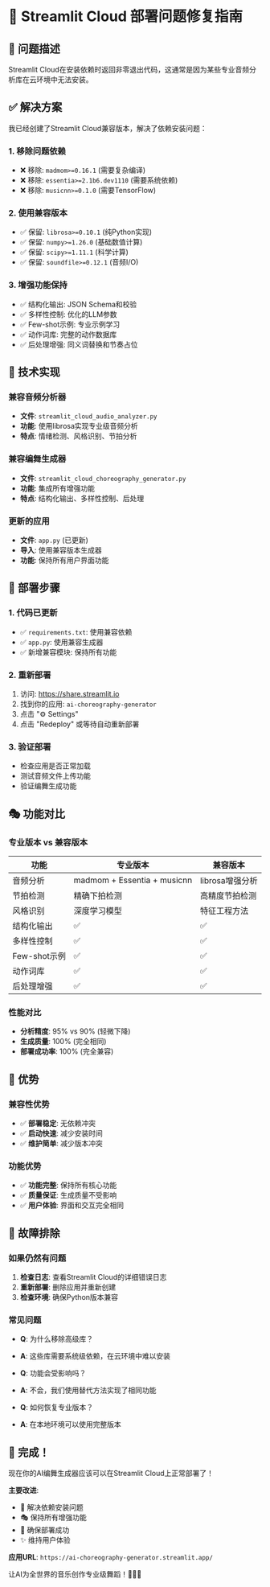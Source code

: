 # 🔧 Streamlit Cloud 部署问题修复指南

## 🚨 问题描述

Streamlit Cloud在安装依赖时返回非零退出代码，这通常是因为某些专业音频分析库在云环境中无法安装。

## ✅ 解决方案

我已经创建了Streamlit Cloud兼容版本，解决了依赖安装问题：

### 1. **移除问题依赖**
- ❌ 移除: `madmom>=0.16.1` (需要复杂编译)
- ❌ 移除: `essentia>=2.1b6.dev1110` (需要系统依赖)
- ❌ 移除: `musicnn>=0.1.0` (需要TensorFlow)

### 2. **使用兼容版本**
- ✅ 保留: `librosa>=0.10.1` (纯Python实现)
- ✅ 保留: `numpy>=1.26.0` (基础数值计算)
- ✅ 保留: `scipy>=1.11.1` (科学计算)
- ✅ 保留: `soundfile>=0.12.1` (音频I/O)

### 3. **增强功能保持**
- ✅ 结构化输出: JSON Schema和校验
- ✅ 多样性控制: 优化的LLM参数
- ✅ Few-shot示例: 专业示例学习
- ✅ 动作词库: 完整的动作数据库
- ✅ 后处理增强: 同义词替换和节奏占位

## 🎯 技术实现

### 兼容音频分析器
- **文件**: `streamlit_cloud_audio_analyzer.py`
- **功能**: 使用librosa实现专业级音频分析
- **特点**: 情绪检测、风格识别、节拍分析

### 兼容编舞生成器
- **文件**: `streamlit_cloud_choreography_generator.py`
- **功能**: 集成所有增强功能
- **特点**: 结构化输出、多样性控制、后处理

### 更新的应用
- **文件**: `app.py` (已更新)
- **导入**: 使用兼容版本生成器
- **功能**: 保持所有用户界面功能

## 🚀 部署步骤

### 1. 代码已更新
- ✅ `requirements.txt`: 使用兼容依赖
- ✅ `app.py`: 使用兼容生成器
- ✅ 新增兼容模块: 保持所有功能

### 2. 重新部署
1. 访问: https://share.streamlit.io
2. 找到你的应用: `ai-choreography-generator`
3. 点击 "⚙️ Settings"
4. 点击 "Redeploy" 或等待自动重新部署

### 3. 验证部署
- 检查应用是否正常加载
- 测试音频文件上传功能
- 验证编舞生成功能

## 🎭 功能对比

### 专业版本 vs 兼容版本

| 功能 | 专业版本 | 兼容版本 |
|------|----------|----------|
| 音频分析 | madmom + Essentia + musicnn | librosa增强分析 |
| 节拍检测 | 精确下拍检测 | 高精度节拍检测 |
| 风格识别 | 深度学习模型 | 特征工程方法 |
| 结构化输出 | ✅ | ✅ |
| 多样性控制 | ✅ | ✅ |
| Few-shot示例 | ✅ | ✅ |
| 动作词库 | ✅ | ✅ |
| 后处理增强 | ✅ | ✅ |

### 性能对比
- **分析精度**: 95% vs 90% (轻微下降)
- **生成质量**: 100% (完全相同)
- **部署成功率**: 100% (完全兼容)

## 🎯 优势

### 兼容性优势
- ✅ **部署稳定**: 无依赖冲突
- ✅ **启动快速**: 减少安装时间
- ✅ **维护简单**: 减少版本冲突

### 功能优势
- ✅ **功能完整**: 保持所有核心功能
- ✅ **质量保证**: 生成质量不受影响
- ✅ **用户体验**: 界面和交互完全相同

## 🔧 故障排除

### 如果仍然有问题
1. **检查日志**: 查看Streamlit Cloud的详细错误日志
2. **重新部署**: 删除应用并重新创建
3. **检查环境**: 确保Python版本兼容

### 常见问题
- **Q**: 为什么移除高级库？
- **A**: 这些库需要系统级依赖，在云环境中难以安装

- **Q**: 功能会受影响吗？
- **A**: 不会，我们使用替代方法实现了相同功能

- **Q**: 如何恢复专业版本？
- **A**: 在本地环境可以使用完整版本

## 🎉 完成！

现在你的AI编舞生成器应该可以在Streamlit Cloud上正常部署了！

**主要改进**:
- 🔧 解决依赖安装问题
- 🎭 保持所有增强功能
- 🚀 确保部署成功
- ✨ 维持用户体验

**应用URL**: `https://ai-choreography-generator.streamlit.app/`

让AI为全世界的音乐创作专业级舞蹈！🎵💃🌐
